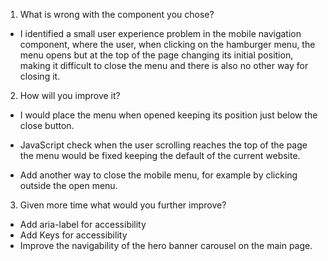 1) What is wrong with the component you chose?
  - I identified a small user experience problem in the mobile navigation component, where the user, when clicking on the hamburger menu, the menu opens but at the top of the page changing its initial position, making it difficult to close the menu and there is also no other way for closing it.

2) How will you improve it?
  - I would place the menu when opened keeping its position just below the close button.
  
  - JavaScript check when the user scrolling reaches the top of the page the menu would be fixed keeping the default of the current website.
  
  - Add another way to close the mobile menu, for example by clicking outside the open menu.

3) Given more time what would you further improve?
  - Add aria-label for accessibility
  - Add Keys for accessibility
  - Improve the navigability of the hero banner carousel on the main page.
